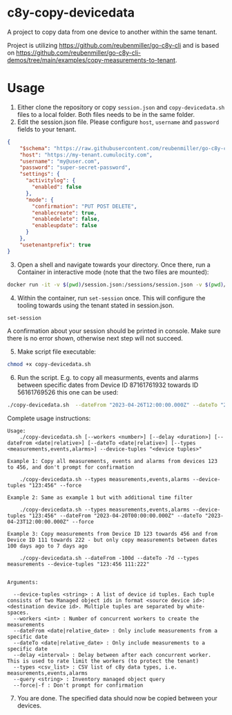 # c8y-copy-devicedata
A project to copy data from one device to another within the same tenant. 

Project is utilizing https://github.com/reubenmiller/go-c8y-cli and is based on https://github.com/reubenmiller/go-c8y-cli-demos/tree/main/examples/copy-measurements-to-tenant.

# Usage

1. Either clone the repository or copy `session.json` and `copy-devicedata.sh` files to a local folder. Both files needs to be in the same folder.
2. Edit the session.json file. Please configure `host`, `username` and `password` fields to your tenant. 
````json
{
    "$schema": "https://raw.githubusercontent.com/reubenmiller/go-c8y-cli/v2/tools/schema/session.schema.json",
    "host": "https://my-tenant.cumulocity.com",
    "username": "my@user.com",
    "password": "super-secret-password",
    "settings": {
      "activitylog": {
        "enabled": false
      },
      "mode": {
        "confirmation": "PUT POST DELETE",
        "enablecreate": true,
        "enabledelete": false,
        "enableupdate": false
      }
    },
    "usetenantprefix": true
}
````
3. Open a shell and navigate towards your directory. Once there, run a Container in interactive mode (note that the two files are mounted):
````sh
docker run -it -v $(pwd)/session.json:/sessions/session.json -v $(pwd)/copy-devices.sh:/home/c8yuser/copy-devices.sh --rm ghcr.io/reubenmiller/c8y-shell
````
4. Within the container, run `set-session` once. This will configure the tooling towards using the tenant stated in session.json.
````sh
set-session
````

A confirmation about your session should be printed in console. Make sure there is no error shown, otherwise next step will not succeed.

5. Make script file executable:
```sh
chmod +x copy-devicedata.sh
```

6. Run the script. E.g. to copy all measurments, events and alarms between specific dates from Device ID 87161761932 towards ID 56161769526 this one can be used:
````sh
./copy-devicedata.sh  --dateFrom "2023-04-26T12:00:00.000Z" --dateTo "2023-04-27T23:12:34.567Z" --types measurements,events,alarms --device-tuples "87161761932:56161769526"
````

Complete usage instructions:

````
Usage:
    ./copy-devicedata.sh [--workers <number>] [--delay <duration>] [--dateFrom <date|relative>] [--dateTo <date|relative>] [--types <measurements,events,alarms>] --device-tuples "<device tuples>"

Example 1: Copy all measurements, events and alarms from devices 123 to 456, and don't prompt for confirmation

    ./copy-devicedata.sh --types measurements,events,alarms --device-tuples "123:456" --force

Example 2: Same as example 1 but with additional time filter

    ./copy-devicedata.sh --types measurements,events,alarms --device-tuples "123:456" --dateFrom "2023-04-20T00:00:00.000Z" --dateTo "2023-04-23T12:00:00.000Z" --force

Example 3: Copy measurements from Device ID 123 towards 456 and from Device ID 111 towards 222 - but only copy measurements between dates 100 days ago to 7 days ago

    ./copy-devicedata.sh --dateFrom -100d --dateTo -7d --types measurements --device-tuples "123:456 111:222"


Arguments:

  --device-tuples <string> : A list of device id tuples. Each tuple consists of two Managed object ids in format <source device id>:<destination device id>. Multiple tuples are separated by white-spaces.
  --workers <int> : Number of concurrent workers to create the measurements
  --dateFrom <date|relative_date> : Only include measurements from a specific date
  --dateTo <date|relative_date> : Only include measurements to a specific date
  --delay <interval> : Delay between after each concurrent worker. This is used to rate limit the workers (to protect the tenant)
  --types <csv_list> : CSV list of c8y data types, i.e. measurements,events,alarms
  --query <string> : Inventory managed object query
  --force|-f : Don't prompt for confirmation
````

7. You are done. The specified data should now be copied between your devices.